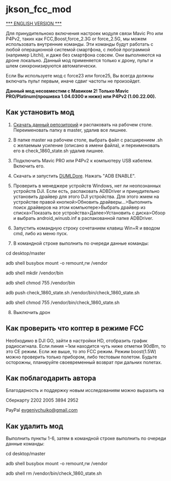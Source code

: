 # jkson_fcc_mod

[*** ENGLISH VERSION ***](https://github.com/jkson5/jkson_fcc_mod/blob/master/README.md)

Для принудительноко включения настроек модуля связи Mavic Pro или P4Pv2, таких как FCC,Boost,force_2.3G or force_2.5G, мы можем использовать внутренние команды.
Эти команды будут работать с любой операционной системой смартфона, с любой программой (например Litchi), и даже без смартфона совсем. Они выполняются на дроне локально. Данный мод применяется только к дрону, пульт и шлем синхронизируются автоматически.

Если Вы используете мод с force23 или force25, Вы всегда должны включать пульт первым, иначе сдвиг частоты не произойдет.

**Данный мод несовместим с Мавиком 2! Только Mavic PRO/Platinum(прошивка 1.04.0300 и ниже) или P4Pv2 (1.00.22.00).**

## Как установить мод

1) [Скачать данный репозиторий](https://github.com/jkson5/jkson_fcc_mod/archive/master.zip) и распаковать на рабочем столе. Переименовать папку в master, удалив все лишнее.

2) В папке master на рабочем столе, выбрать файл с расширением .sh с желаемым усиление (описано в имени файла), и переименовать его в check_1860_state.sh удалив лишнее.

3) Подключить Mavic PRO или P4Pv2 к компьютеру USB кабелем. Включить его.

4) Скачать и запустить [DUMLDore](https://github.com/jezzab/DUMLdore/releases/download/v3.15/DUMLdoreV3.zip). Нажать "ADB ENABLE".

5) Проверить в менеджере устройств Windows, нет ли неопознанных устройств DJI. Если есть, распаковать ADBDriver и принудительно установить драйвер для этого DJI устройства. Для этого жмем на устройстве правой кнопкой>Обновить драйверы...>Выполнить поиск драйверов на этом компьютере>Выбрать драйвер из списка>Показать все устройства>Далее>Установить с диска>Обзор и выбрать android_winusb.inf в распакованной папке ADBDriver.

6) Запустить командную строку сочетанием клавиш Win+R и вводом cmd, либо из меню пуск.

7) В командной строке выполнить по очереди данные команды:

cd desktop/master

adb shell busybox mount -o remount,rw /vendor

adb shell mkdir /vendor/bin

adb shell chmod 755 /vendor/bin

adb push check_1860_state.sh /vendor/bin/check_1860_state.sh

adb shell chmod 755 /vendor/bin/check_1860_state.sh

8) Выключить дрон

## Как проверить что коптер в режиме FCC

Необходимо в DJI GO, зайти в настройки HD, отобразить график радиосигнала. Если линия ~1км находится чуть ниже отметки 90dBm, то это CE режим. Если же выше, то это FCC режим. Режим boost(1.5W) можно проверить только прибором, либо тестовым полетом. Будьте осторожны, планируйте своевременный возврат при дальних полетах.

## Как поблагодарить автора

Благодарность и поддержку новым исследованиям можно выразить на

Сберкарту 2202 2005 3894 2952

PayPal evgeniychuiko@gmail.com

## Как удалить мод

Выполнить пункты 1-6, затем в командной строке выполнить по очереди данные команды:

cd desktop/master

adb shell busybox mount -o remount,rw /vendor

adb shell rm /vendor/bin/check_1860_state.sh
